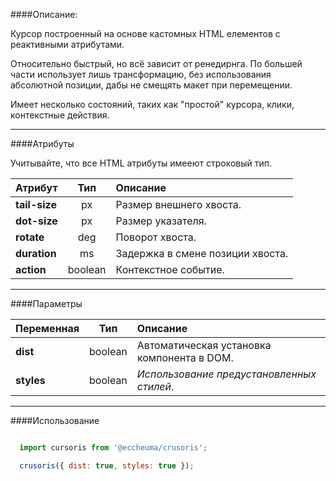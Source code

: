 
####Описание:

Курсор построенный на основе кастомных HTML елементов с реактивными атрибутами. 

Относительно быстрый, но всё зависит от ренедирнга. По большей части использует лишь трансформацию, без использования абсолютной позиции, дабы не смещять макет при перемещении.

Имеет несколько состояний, таких как "простой" курсора, клики, контекстные действия.

---

####Атрибуты

Учитывайте, что все HTML атрибуты имееют строковый тип.

Атрибут       | Тип     | Описание
:-            |  :-:    | :-
**tail-size** | px      | Размер внешнего хвоста.
**dot-size**  | px      | Размер указателя.
**rotate**    | deg     | Поворот хвоста.
**duration**  | ms      | Задержка в смене позиции хвоста.
**action**    | boolean | Контекстное событие.

---

####Параметры

Переменная|Тип|Описание
:-          | -       | :-
**dist**    | boolean | Автоматическая установка компонента в DOM.  
**styles**  | boolean | _Использование предустановленных стилей_.   

---

####Использование

```js

  import cursoris from '@eccheuma/crusoris';

  crusoris({ dist: true, styles: true });

```


